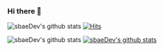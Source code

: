 ### Hi there 👋
![sbaeDev's github stats](https://github-readme-stats.vercel.app/api?username=sbaeDev&show_icons=true)
[![Hits](https://hits.seeyoufarm.com/api/count/incr/badge.svg?url=https%3A%2F%2Fgithub.com%2Fsbae%2Fhit-counter&count_bg=%2379C83D&title_bg=%23555555&icon=&icon_color=%23E7E7E7&title=hits&edge_flat=false)](https://hits.seeyoufarm.com)

![sbaeDev's github stats](https://github-readme-stats.vercel.app/api?username=sbaeDev&show_icons=true)
[![sbaeDev's github stats](https://github-readme-stats.vercel.app/api/top-langs/?username=sbaeDevID&show_icons=true&hide_border=true&title_color=004386&icon_color=004386&layout=compact)](https://github.com/sbaeDev)
<!--
**sbaeDev/sbaeDev** is a ✨ _special_ ✨ repository because its `README.md` (this file) appears on your GitHub profile.

Here are some ideas to get you started:

- 🔭 I’m currently working on ...
- 🌱 I’m currently learning ...
- 👯 I’m looking to collaborate on ...
- 🤔 I’m looking for help with ...
- 💬 Ask me about ...
- 📫 How to reach me: ...
- 😄 Pronouns: ...
- ⚡ Fun fact: ...
-->
